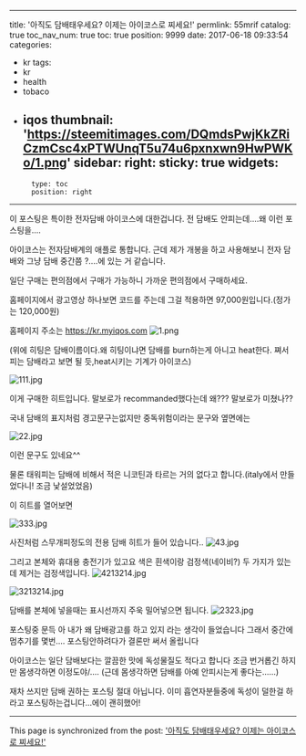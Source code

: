 
---
title: '아직도 담배태우세요? 이제는 아이코스로  찌세요!'
permlink: 55mrif
catalog: true
toc_nav_num: true
toc: true
position: 9999
date: 2017-06-18 09:33:54
categories:
- kr
tags:
- kr
- health
- tobaco
- iqos
thumbnail: 'https://steemitimages.com/DQmdsPwjKkZRiCzmCsc4xPTWUnqT5u74u6pxnxwn9HwPWKo/1.png'
sidebar:
    right:
        sticky: true
widgets:
    -
        type: toc
        position: right
---


이 포스팅은 특이한 전자담배 아이코스에 대한겁니다.
전 담배도 안피는데....왜 이런 포스팅을....

아이코스는 전자담배계의 애플로 통합니다.  근데 제가 개봉을 하고 사용해보니 전자 담배와 그냥 담배 중간쯤 ?....에 있는 거 같습니다. 

일단 구매는 편의점에서 구매가 가능하니 가까운 편의점에서 구매하세요. 

홈페이지에서 광고영상 하나보면 코드를 주는데 그걸 적용하면 97,000원입니다.(정가는 120,000원)

홈페이지 주소는 https://kr.myiqos.com
![1.png](https://steemitimages.com/DQmdsPwjKkZRiCzmCsc4xPTWUnqT5u74u6pxnxwn9HwPWKo/1.png)

(위에 히팅은 담배이름이다.왜 히팅이냐면 담배를 burn하는게 아니고 heat한다. 쪄서 피는 담배라고 보면 될 듯,heat시키는 기계가 아이코스)


![111.jpg](https://steemitimages.com/DQmZZtQk6jKyYNCNERAy7iXSMQFNGJ2Lb359EEunS6oCE4L/111.jpg)


이게 구매한 히트입니다. 말보로가 recommanded했다는데 왜??? 말보로가 미쳤나??

국내 담배의 표지처럼 경고문구는없지만 중독위험이라는 문구와 옆면에는 

![22.jpg](https://steemitimages.com/DQmNiAS2HXXMo419uSMGLQ9kcbY5hg4ayUERw4WXkJDusyq/22.jpg)

이런 문구도 있네요^^

물론 태워피는 담배에 비해서 적은 니코틴과 타르는 거의 없다고 합니다.(italy에서 만들었다니! 조금 낯설었었음)

이 히트를 열어보면

 ![333.jpg](https://steemitimages.com/DQmRhurdYeZsJsprgz2D4KUts8EWMDfS9Xfn5xDCZ4fAuKP/333.jpg)

사진처럼 스무개피정도의 전용 담배 히트가 들어 있습니다..
![43.jpg](https://steemitimages.com/DQmU68eZRE3pRcV9TVaYNA1wfwnmxWUC5U4ab2GbaMRBrin/43.jpg)

그리고 본체와 휴대용 충전기가 있고요
색은 흰색이랑 검정색(네이비?) 두 가지가 있는데 제거는 검정색입니다.
![4213214.jpg](https://steemitimages.com/DQmR2hBW4vHKmG1ze1oRTAb6Ax2WLqpxhwdH3pXmWXg54fv/4213214.jpg)




![3213214.jpg](https://steemitimages.com/DQmNScS5Rw3DsccJgXe1RkA4Ngc4UvBNaYJ1xV2jCqXRuor/3213214.jpg)


담배를 본체에 넣을때는 표시선까지 주욱 밀어넣으면 됩니다.
![2323.jpg](https://steemitimages.com/DQmbUTzfBozK49htUpfDC4hH6TmX2f3nAhyegomroyN4Kmt/2323.jpg)







포스팅중 문득 아 내가 왜 담배광고를 하고 있지 라는 생각이 들었습니다
그래서 중간에 멈추기를 몇번....
포스팅안하려다가
결론만 써서 올립니다

아이코스는 일단 담배보다는 깔끔한 맛에 독성물질도 적다고 합니다 조금 번거롭긴 하지만 몸생각하면 이정도야/....
(근데 몸생각하면 담배를 아예 안피시는게 좋다는......)

재차 쓰지만 담배 권하는 포스팅 절대 아닙니다.  이미 흡연자분들중에 독성이 덜한걸 하라고 포스팅하는겁니다...에이 괜히했어!

- - -

This page is synchronized from the post: ['아직도 담배태우세요? 이제는 아이코스로  찌세요!'](https://steemit.com/@virus707/55mrif)
